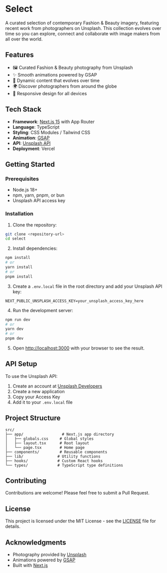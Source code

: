 # Select

A curated selection of contemporary Fashion & Beauty imagery, featuring recent work from photographers on Unsplash. This collection evolves over time so you can explore, connect and collaborate with image makers from all over the world.

## Features

- 🖼️ Curated Fashion & Beauty photography from Unsplash
- ✨ Smooth animations powered by GSAP
- 🔄 Dynamic content that evolves over time
- 🌍 Discover photographers from around the globe
- 📱 Responsive design for all devices

## Tech Stack

- **Framework**: [Next.js 15](https://nextjs.org) with App Router
- **Language**: TypeScript
- **Styling**: CSS Modules / Tailwind CSS
- **Animation**: [GSAP](https://gsap.com)
- **API**: [Unsplash API](https://unsplash.com/developers)
- **Deployment**: Vercel

## Getting Started

### Prerequisites

- Node.js 18+
- npm, yarn, pnpm, or bun
- Unsplash API access key

### Installation

1. Clone the repository:

```bash
git clone <repository-url>
cd select
```

2. Install dependencies:

```bash
npm install
# or
yarn install
# or
pnpm install
```

3. Create a `.env.local` file in the root directory and add your Unsplash API key:

```env
NEXT_PUBLIC_UNSPLASH_ACCESS_KEY=your_unsplash_access_key_here
```

4. Run the development server:

```bash
npm run dev
# or
yarn dev
# or
pnpm dev
```

5. Open [http://localhost:3000](http://localhost:3000) with your browser to see the result.

## API Setup

To use the Unsplash API:

1. Create an account at [Unsplash Developers](https://unsplash.com/developers)
2. Create a new application
3. Copy your Access Key
4. Add it to your `.env.local` file

## Project Structure

```
src/
├── app/                 # Next.js app directory
│   ├── globals.css     # Global styles
│   ├── layout.tsx      # Root layout
│   └── page.tsx        # Home page
├── components/         # Reusable components
├── lib/               # Utility functions
├── hooks/             # Custom React hooks
└── types/             # TypeScript type definitions
```

## Contributing

Contributions are welcome! Please feel free to submit a Pull Request.

## License

This project is licensed under the MIT License - see the [LICENSE](LICENSE) file for details.

## Acknowledgments

- Photography provided by [Unsplash](https://unsplash.com)
- Animations powered by [GSAP](https://gsap.com)
- Built with [Next.js](https://nextjs.org)
